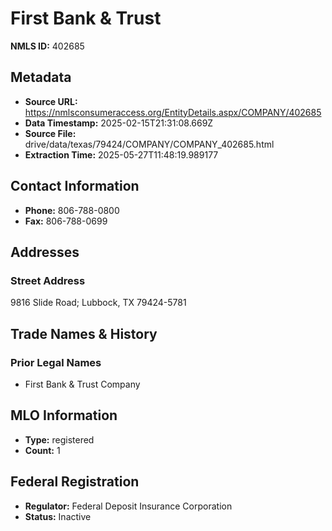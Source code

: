 # First Bank & Trust

**NMLS ID:** 402685

## Metadata
- **Source URL:** https://nmlsconsumeraccess.org/EntityDetails.aspx/COMPANY/402685
- **Data Timestamp:** 2025-02-15T21:31:08.669Z
- **Source File:** drive/data/texas/79424/COMPANY/COMPANY_402685.html
- **Extraction Time:** 2025-05-27T11:48:19.989177

## Contact Information
- **Phone:** 806-788-0800
- **Fax:** 806-788-0699

## Addresses
### Street Address
9816 Slide Road; Lubbock, TX 79424-5781

## Trade Names & History
### Prior Legal Names
- First Bank & Trust Company

## MLO Information
- **Type:** registered
- **Count:** 1

## Federal Registration
- **Regulator:** Federal Deposit Insurance Corporation
- **Status:** Inactive
